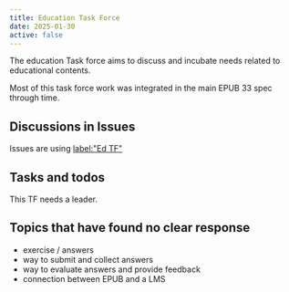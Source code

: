 ```yaml
---
title: Education Task Force
date: 2025-01-30
active: false
---
```


The education Task force aims to discuss and incubate needs related to educational contents. 

Most of this task force work was integrated in the main EPUB 33 spec through time. 

## Discussions in Issues

Issues are using [label:"Ed TF"](https://github.com/w3c/publishingcg/issues?q=label%3A%22Ed%20TF%22%20)  

## Tasks and todos

This TF needs a leader.

## Topics that have found no clear response

* exercise / answers
* way to submit and collect answers
* way to evaluate answers and provide feedback
* connection between EPUB and a LMS
